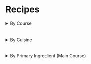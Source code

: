 # Recipes

<details>
    <summary>
        By Course
    </summary>

## Breakfast

- [Cranberry Bread](Breakfast/cranberry_bread.md)
- [Henrik's Oatmeal](Breakfast/henriks_oatmeal.md)
- [Kale Smoothie](Breakfast/kale_smoothie.md)
- [Poop Smoothie](Breakfast/poop_smoothie.md)
- [Pour Over Coffee](Breakfast/pour_over_coffee.md)
- [Tumeric Carrot Smoothie](Breakfast/tumeric_carrot_smoothie.md)

## Condiments

- [Mtsvane Ajika](Condiments/mtsvane_ajika.md)
- [Perserved Lemons](Condiments/preserved_lemons.md)
- [Pickled Peppers](Condiments/pickled_peppers.md)
- [Reevesland Vinaigrette](Condiments/reevesland_vinaigrette.md)

## Dessert

- [Carrot Cake](Dessert/carrot_cake.md)
- [Chocolate Chip Cookies](Dessert/chocolate_chip_cookies.md)
- [Chocolate Souffle](Dessert/chocolate_souffle.md)
- [Mushroom Cookies](Dessert/mushroom_cookies.md)
- [Rice Pudding](Dessert/rice_pudding.md)
- [Versunkener Apfelkuchen](Dessert/versunkener_apfelkuchen.md)

## Main Course

- [Asian Barbacue Glazed Salmon](Main_Course/asian_barbacue_glazed_salmon.md)
- [Barley Mushroom Casserole](Main_Course/barley_mushroom_casserole.md)
- [Borscht](Main_Course/borscht.md)
- [Cesky Gulas](Main_Course/cesky_gulas.md)
- [Cowboy Sundae](Main_Course/cowboy_sundae.md)
- [Caramelized Cabbage and Noodles](Main_Course/caramelized_cabbage_noodles.md)
- [Farfalle with Caramelized Onions, Peas and Mint](Main_Course/farfalle_onions_peas_mint.md)
- [Fennel Sausages with Wrinkled Grapes and Grape Extract](Main_Course/fennel_sausages_with_grapes.md)
- [Frigga mit Polenta](Main_Course/frigga.md)
- [Golden Fettuccine with Sardines, Fennel and Saffron](Main_Course/golden_fettuccine_with_sardines_fennel_and_saffron.md)
- [Katami Sokoti](Main_Course/katami_sokoti.md)
- [Kebabi](Main_Course/kebabi.md)
- [Mac and Cheese](Main_Course/mac_and_cheese.md)
- [Meatballs](Main_Course/meatballs.md)
- [Moroccan Beef Stew](Main_Course/moroccan_beef_stew.md)
- [Mushroom Chashushuli](Main_Course/mushroom_chashushuli.md)
- [Oraguli Masharapit](Main_Course/oraguli_masharapit.md)
- [Orange Miso Glazed Salmon](Main_Course/orange_miso_glazed_salmon.md)
- [Peach Blueberry Shortcake](Main_Course/peach_blueberry_shortcake.md)
- [Peach Pork Chops](Main_Course/peach_pork_chops.md)
- [Pepper Crusted Filet Mignon](Main_Course/pepper_crusted_filet_mignon.md)
- [Poaches Salmon](Main_Course/poached_salmon.md)
- [Pulled Lamb Shoulder](Main_Course/pulled_lamb_shoulder.md)
- [Pumpkin Ravioli with Crispy Sage and Walnut Butter](Main_Course/pumpkin_ravioli_with_sage_and_walnuts.md)
- [Smoked and Fresh Salmon en Chemise](Main_Course/smoked_and_fresh_salmon.md)
- [Topinambur](Main_Course/topinambur.md)
- [Tortellini with Yogurt, Mint and Smoked Paprika Oil](Main_Course/tortellini_with_yogurt_mint_paprika.md)
- [Tortilla Espanola](Main_Course/tortilla_espanola.md)
- [Tsampa](Main_Course/tsampa.md)
- [Wasabi Salmon](Main_Course/wasabi_salmon.md)

## Side Dishes

- [Baked Eggplant](Side_Dish/baked_eggplant.md)
- [Braised Greens](Side_Dish/braised_greens.md)
- [Italian White Bean Salad](Side_Dish/italian_white_bean_salad.md)
- [Kynute Knedliky](Side_Dish/kynute_knedliky.md)
- [Moehrensalat](Side_Dish/mohrensalat.md)
- [Mtsvane Lobios Salata](Side_Dish/mtsvane_lobios_salata.md)
- [Roasted Brussels Sprouts with Medjool Dates](Side_Dish/roasted_brussels_sprouts_with_dates.md)
- [Zizeli Bulgaruli Zizakis Salata](Side_Dish/ziteli_bulgaruli_zizakis_salata.md)

</details>
<br /><br />
<details>
    <summary>
        By Cuisine
    </summary>

## American

- [Barley Mushroom Casserole](Main_Course/barley_mushroom_casserole.md)
- [Braised Greens](Side_Dish/braised_greens.md)
- [Carrot Cake](Dessert/carrot_cake.md)
- [Chocolate Chip Cookies](Dessert/chocolate_chip_cookies.md)
- [Chocolate Souffle](Dessert/chocolate_souffle.md)
- [Cowboy Sundae](Main_Course/cowboy_sundae.md)
- [Cranberry Bread](Breakfast/cranberry_bread.md)
- [Henrik's Oatmeal](Breakfast/henriks_oatmeal.md)
- [Kale Smoothie](Breakfast/kale_smoothie.md)
- [Mac and Cheese](Main_Course/mac_and_cheese.md)
- [Mushroom Cookies](Dessert/mushroom_cookies.md)
- [Peach Blueberry Shortcake](Main_Course/peach_blueberry_shortcake.md)
- [Peach Pork Chops](Main_Course/peach_pork_chops.md)
- [Pepper Crusted Filet Mignon](Main_Course/pepper_crusted_filet_mignon.md)
- [Perserved Lemons](Condiments/preserved_lemons.md)
- [Pickled Peppers](Condiments/pickled_peppers.md)
- [Poaches Salmon](Main_Course/poached_salmon.md)
- [Poop Smoothie](Breakfast/poop_smoothie.md)
- [Pour Over Coffee](Breakfast/pour_over_coffee.md)
- [Pulled Lamb Shoulder](Main_Course/pulled_lamb_shoulder.md)
- [Reevesland Vinaigrette](Condiments/reevesland_vinaigrette.md)
- [Rice Pudding](Dessert/rice_pudding.md)
- [Roasted Brussels Sprouts with Medjool Dates](Side_Dish/roasted_brussels_sprouts_with_dates.md)
- [Smoked and Fresh Salmon en Chemise](Main_Course/smoked_and_fresh_salmon.md)
- [Tumeric Carrot Smoothie](Breakfast/tumeric_carrot_smoothie.md)

## Asian

- [Asian Barbacue Glazed Salmon](Main_Course/asian_barbacue_glazed_salmon.md)
- [Orange Miso Glazed Salmon](Main_Course/orange_miso_glazed_salmon.md)
- [Wasabi Salmon](Main_Course/wasabi_salmon.md)

## Georgian

- [Borscht](Main_Course/borscht.md)
- [Katami Sokoti](Main_Course/katami_sokoti.md)
- [Kebabi](Main_Course/kebabi.md)
- [Mtsvane Ajika](Condiments/mtsvane_ajika.md)
- [Mtsvane Lobios Salata](Side_Dish/mtsvane_lobios_salata.md)
- [Mushroom Chashushuli](Main_Course/mushroom_chashushuli.md)
- [Oraguli Masharapit](Main_Course/oraguli_masharapit.md)
- [Zizeli Bulgaruli Zizakis Salata](Side_Dish/ziteli_bulgaruli_zizakis_salata.md)

## German and Central European

- [Cesky Gulas](Main_Course/cesky_gulas.md)
- [Caramelized Cabbage and Noodles](Main_Course/caramelized_cabbage_noodles.md)
- [Frigga mit Polenta](Main_Course/frigga.md)
- [Kynute Knedliky](Side_Dish/kynute_knedliky.md)
- [Moehrensalat](Side_Dish/mohrensalat.md)
- [Versunkener Apfelkuchen](Dessert/versunkener_apfelkuchen.md)

## Indian and South Asian

- [Topinambur](Main_Course/topinambur.md)
- [Tsampa](Main_Course/tsampa.md)

## Italian

- [Baked Eggplant](Side_Dish/baked_eggplant.md)
- [Farfalle with Caramelized Onions, Peas and Mint](Main_Course/farfalle_onions_peas_mint.md)
- [Fennel Sausages with Wrinkled Grapes and Grape Extract](Main_Course/fennel_sausages_with_grapes.md)
- [Golden Fettuccine with Sardines, Fennel and Saffron](Main_Course/golden_fettuccine_with_sardines_fennel_and_saffron.md)
- [Italian White Bean Salad](Side_Dish/italian_white_bean_salad.md)
- [Meatballs](Main_Course/meatballs.md)
- [Pumpkin Ravioli with Crispy Sage and Walnut Butter](Main_Course/pumpkin_ravioli_with_sage_and_walnuts.md)
- [Tortellini with Yogurt, Mint and Smoked Paprika Oil](Main_Course/tortellini_with_yogurt_mint_paprika.md)

## Mediterranean

- [Pomegranate Balsamic Glazed Salmon](Main_Course/pomegranate_balasmic_glazed_salmon.md)

## North African

- [Moroccan Beef Stew](Main_Course/moroccan_beef_stew.md)

## Spanish

- [Tortilla Espanola](Main_Course/tortilla_espanola.md)

</details>
<br /><br />
<details>
    <summary>
        By Primary Ingredient (Main Course)
    </summary>

## Beef

- [Cesky Gulas](Main_Course/cesky_gulas.md)
- [Cowboy Sundae](Main_Course/cowboy_sundae.md)
- [Meatballs](Main_Course/meatballs.md)
- [Moroccan Beef Stew](Main_Course/moroccan_beef_stew.md)
- [Pepper Crusted Filet Mignon](Main_Course/pepper_crusted_filet_mignon.md)

## Chicken

- [Katami Sokoti](Main_Course/katami_sokoti.md)

## Fish

- [Asian Barbacue Glazed Salmon](Main_Course/asian_barbacue_glazed_salmon.md)
- [Golden Fettuccine with Sardines, Fennel and Saffron](Main_Course/golden_fettuccine_with_sardines_fennel_and_saffron.md)
- [Oraguli Masharapit](Main_Course/oraguli_masharapit.md)
- [Orange Miso Glazed Salmon](Main_Course/orange_miso_glazed_salmon.md)
- [Poaches Salmon](Main_Course/poached_salmon.md)
- [Pomegranate Balsamic Glazed Salmon](Main_Course/pomegranate_balasmic_glazed_salmon.md)
- [Smoked and Fresh Salmon en Chemise](Main_Course/smoked_and_fresh_salmon.md)
- [Wasabi Salmon](Main_Course/wasabi_salmon.md)

## Lamb

- [Kebabi](Main_Course/kebabi.md)
- [Pulled Lamb Shoulder](Main_Course/pulled_lamb_shoulder.md)

## Pork

- [Fennel Sausages with Wrinkled Grapes and Grape Extract](Main_Course/fennel_sausages_with_grapes.md)
- [Frigga mit Polenta](Main_Course/frigga.md)
- [Peach Pork Chops](Main_Course/peach_pork_chops.md)

## Vegitarian

- [Barley Mushroom Casserole](Main_Course/barley_mushroom_casserole.md)
- [Borscht](Main_Course/borscht.md)
- [Caramelized Cabbage and Noodles](Main_Course/caramelized_cabbage_noodles.md)
- [Farfalle with Caramelized Onions, Peas and Mint](Main_Course/farfalle_onions_peas_mint.md)
- [Mac and Cheese](Main_Course/mac_and_cheese.md)
- [Mushroom Chashushuli](Main_Course/mushroom_chashushuli.md)
- [Peach Blueberry Shortcake](Main_Course/peach_blueberry_shortcake.md)
- [Pickled Peppers](Condiments/pickled_peppers.md)
- [Pomegranate Balsamic Glazed Salmon](Main_Course/pomegranate_balasmic_glazed_salmon.md)
- [Pumpkin Ravioli with Crispy Sage and Walnut Butter](Main_Course/pumpkin_ravioli_with_sage_and_walnuts.md)
- [Topinambur](Main_Course/topinambur.md)
- [Tortellini with Yogurt, Mint and Smoked Paprika Oil](Main_Course/tortellini_with_yogurt_mint_paprika.md)
- [Tortilla Espanola](Main_Course/tortilla_espanola.md)
- [Tsampa](Main_Course/tsampa.md)

</details>
